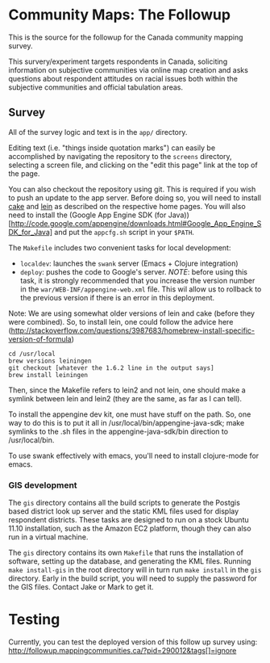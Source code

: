 # Community Maps: The Followup

This is the source for the followup for the Canada community mapping survey.

This survery/experiment targets respondents in Canada, soliciting
information on subjective communities via online map creation and asks
questions about respondent attitudes on racial issues both within the
subjective communities and official tabulation areas.

## Survey

All of the survey logic and text is in the `app/` directory.

Editing text (i.e. "things inside quotation marks") can easily be
accomplished by navigating the repository to the `screens`
directory, selecting a screen file, and clicking on the "edit this
page" link at the top of the page.

You can also checkout the repository using git. This is required if
you wish to push an update to the app server. Before doing so, you
will need to install [cake](https://github.com/flatland/cake) and
[lein](https://github.com/technomancy/leiningen) as described on the
respective home pages. You will also need to install the (Google App
Engine SDK (for
Java))[http://code.google.com/appengine/downloads.html#Google_App_Engine_SDK_for_Java]
and put the `appcfg.sh` script in your `$PATH`. 

The `Makefile` includes two convenient tasks for local development:

- `localdev`: launches the `swank` server (Emacs + Clojure
  integration)
- `deploy`: pushes the code to Google's server. *NOTE*: before using
  this task, it is strongly recommended that you increase the version
  number in the `war/WEB-INF/appengine-web.xml` file. This wil allow
  us to rollback to the previous version if there is an error in this
  deployment.


Note: We are using somewhat older versions of lein and cake (before they were combined). So, to install lein, one could follow the advice here (http://stackoverflow.com/questions/3987683/homebrew-install-specific-version-of-formula)

```
cd /usr/local
brew versions leiningen
git checkout [whatever the 1.6.2 line in the output says]
brew install leiningen
```

Then, since the Makefile refers to lein2 and not lein, one should make a symlink between lein and lein2 (they are the same, as far as I can tell).

To install the appengine dev kit, one must have stuff on the path. So, one way to do this is to put it all in /usr/local/bin/appengine-java-sdk; make symlinks to the .sh files in the appengine-java-sdk/bin direction to /usr/local/bin.


To use swank effectively with emacs, you'll need to install clojure-mode for emacs.

### GIS development

The `gis` directory contains all the build scripts to generate the Postgis based district look up server and the static KML files used for display respondent districts. These tasks are designed to run on a stock Ubuntu 11.10 installation, such as the Amazon EC2 platform, though they can also run in a virtual machine.

The `gis` directory contains its own `Makefile` that runs the installation of
software, setting up the database, and generating the KML files. Running `make
install-gis` in the root directory will in turn run `make install` in the
`gis` directory. Early in the build script, you will need to supply the
password for the GIS files. Contact Jake or Mark to get it.

# Testing

Currently, you can test the deployed version of this follow up survey using: http://followup.mappingcommunities.ca/?pid=290012&tags[]=ignore




